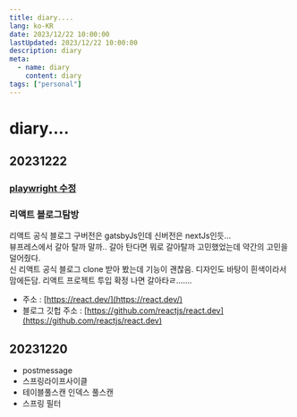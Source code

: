 ```yaml
---
title: diary....
lang: ko-KR
date: 2023/12/22 10:00:00
lastUpdated: 2023/12/22 10:00:00
description: diary
meta:
  - name: diary
    content: diary
tags: ["personal"]
---
```


# diary....

## 20231222

### [playwright 수정](../posts/2023/playwright.md)

### 리액트 블로그탐방

리액트 공식 블로그 구버전은 gatsbyJs인데 신버전은 nextJs인듯...  
뷰프레스에서 갈아 탈까 말까.. 갈아 탄다면 뭐로 갈아탈까 고민했었는데 약간의 고민을 덜어줬다.  
신 리액트 공식 블로그 clone 받아 봤는데 기능이 괜찮음. 디자인도 바탕이 흰색이라서 맘에든담. 리액트 프로젝트 투입 확정 나면 갈아타ㄹ.......

- 주소 : [https://react.dev/](https://react.dev/)
- 블로그 깃헙 주소 : [https://github.com/reactjs/react.dev](https://github.com/reactjs/react.dev)

## 20231220

- postmessage
- 스프링라이프사이클
- 테이블풀스캔 인덱스 풀스캔
- 스프링 필터
